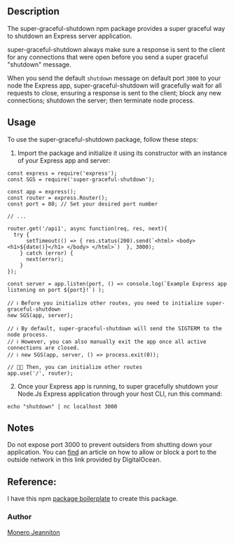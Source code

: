 <!-- After completing the above you can use `npm publish` to publish your package, complete with type definitions and docs. -->


## Description

The super-graceful-shutdown npm package provides a super graceful way to shutdown an Express server application.

super-graceful-shutdown always make sure a response is sent to the client for any connections that were open before you send a super graceful "shutdown" message.

When you send the default `shutdown` message on default port `3000` to your node the Express app, super-graceful-shutdown will gracefully wait for all requests to close, ensuring a response is sent to the client; block any new connections; shutdown the server; then terminate node process.


## Usage
To use the super-graceful-shutdown package, follow these steps:

1. Import the package and initialize it using its constructor with an instance of your Express app and server:

```
const express = require('express');
const SGS = require('super-graceful-shutdown');

const app = express();
const router = express.Router();
const port = 80; // Set your desired port number

// ...

router.get('/api1', async function(req, res, next){
  try {
      setTimeout(() => { res.status(200).send(`<html> <body> <h1>${date()}</h1> </body> </html>`)  }, 3000);
    } catch (error) {
      next(error);
    }
});

const server = app.listen(port, () => console.log(`Example Express app listening on port ${port}!`) );

// ℹ️ Before you initialize other routes, you need to initialize super-graceful-shutdown
new SGS(app, server);

// ℹ️ By default, super-graceful-shutdown will send the SIGTERM to the node process.
// ℹ️ However, you can also manually exit the app once all active connections are closed.
// ℹ️ new SGS(app, server, () => process.exit(0));

// 👨‍💻 Then, you can initialize other routes
app.use('/', router);
```

2. Once your Express app is running, to super gracefully shutdown your Node.Js Express application through your host CLI, run this command:

```
echo "shutdown" | nc localhost 3000
````

## Notes
Do not expose port 3000 to prevent outsiders from shutting down your application. You can [find](https://www.digitalocean.com/community/tutorials/opening-a-port-on-linux) an article on how to allow or block a port to the outside network in this link provided by DigitalOcean.

## Reference:
I have this npm [package boilerplate](https://github.com/ryansonshine/typescript-npm-package-template/tree/main) to create this package.

### Author
[Monero Jeanniton](https://www.linkedin.com/in/monero-jeanniton-0431826a/)
